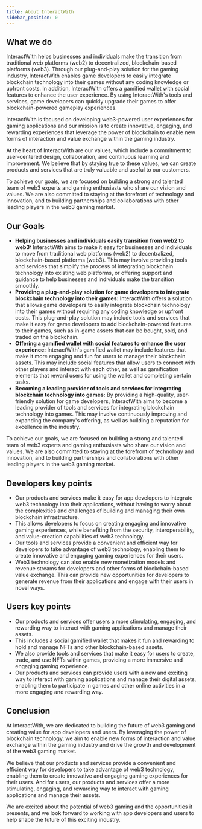 ```yaml
---
title: About InteractWith
sidebar_position: 0
---
```

## **W﻿hat we do**

InteractWith helps businesses and individuals make the transition from traditional web platforms (web2) to decentralized, blockchain-based platforms (web3). Through our plug-and-play solution for the gaming industry, InteractWith enables game developers to easily integrate blockchain technology into their games without any coding knowledge or upfront costs. In addition, InteractWith offers a gamified wallet with social features to enhance the user experience. By using InteractWith's tools and services, game developers can quickly upgrade their games to offer blockchain-powered gameplay experiences.

InteractWith is focused on developing web3-powered user experiences for gaming applications and our mission is to create innovative, engaging, and rewarding experiences that leverage the power of blockchain to enable new forms of interaction and value exchange within the gaming industry.

At the heart of InteractWith are our values, which include a commitment to user-centered design, collaboration, and continuous learning and improvement. We believe that by staying true to these values, we can create products and services that are truly valuable and useful to our customers.

To achieve our goals, we are focused on building a strong and talented team of web3 experts and gaming enthusiasts who share our vision and values. We are also committed to staying at the forefront of technology and innovation, and to building partnerships and collaborations with other leading players in the web3 gaming market.

## O﻿ur Goals

* **Helping businesses and individuals easily transition from web2 to web3:** InteractWith aims to make it easy for businesses and individuals to move from traditional web platforms (web2) to decentralized, blockchain-based platforms (web3). This may involve providing tools and services that simplify the process of integrating blockchain technology into existing web platforms, or offering support and guidance to help businesses and individuals make the transition smoothly.
* **Providing a plug-and-play solution for game developers to integrate blockchain technology into their games:** InteractWith offers a solution that allows game developers to easily integrate blockchain technology into their games without requiring any coding knowledge or upfront costs. This plug-and-play solution may include tools and services that make it easy for game developers to add blockchain-powered features to their games, such as in-game assets that can be bought, sold, and traded on the blockchain.
* **Offering a gamified wallet with social features to enhance the user experience:** InteractWith's gamified wallet may include features that make it more engaging and fun for users to manage their blockchain assets. This may include social features that allow users to connect with other players and interact with each other, as well as gamification elements that reward users for using the wallet and completing certain tasks.
* **Becoming a leading provider of tools and services for integrating blockchain technology into games:** By providing a high-quality, user-friendly solution for game developers, InteractWith aims to become a leading provider of tools and services for integrating blockchain technology into games. This may involve continuously improving and expanding the company's offering, as well as building a reputation for excellence in the industry.

To achieve our goals, we are focused on building a strong and talented team of web3 experts and gaming enthusiasts who share our vision and values. We are also committed to staying at the forefront of technology and innovation, and to building partnerships and collaborations with other leading players in the web3 gaming market.

## Developers key points

* Our products and services make it easy for app developers to integrate web3 technology into their applications, without having to worry about the complexities and challenges of building and managing their own blockchain infrastructure.
* This allows developers to focus on creating engaging and innovative gaming experiences, while benefiting from the security, interoperability, and value-creation capabilities of web3 technology.
* Our tools and services provide a convenient and efficient way for developers to take advantage of web3 technology, enabling them to create innovative and engaging gaming experiences for their users.
* Web3 technology can also enable new monetization models and revenue streams for developers and other forms of blockchain-based value exchange. This can provide new opportunities for developers to generate revenue from their applications and engage with their users in novel ways.

## Users key points

* Our products and services offer users a more stimulating, engaging, and rewarding way to interact with gaming applications and manage their assets.
* This includes a social gamified wallet that makes it fun and rewarding to hold and manage NFTs and other blockchain-based assets.
* We also provide tools and services that make it easy for users to create, trade, and use NFTs within games, providing a more immersive and engaging gaming experience.
* Our products and services can provide users with a new and exciting way to interact with gaming applications and manage their digital assets, enabling them to participate in games and other online activities in a more engaging and rewarding way.

## Conclusion

At InteractWith, we are dedicated to building the future of web3 gaming and creating value for app developers and users. By leveraging the power of blockchain technology, we aim to enable new forms of interaction and value exchange within the gaming industry and drive the growth and development of the web3 gaming market.

We believe that our products and services provide a convenient and efficient way for developers to take advantage of web3 technology, enabling them to create innovative and engaging gaming experiences for their users. And for users, our products and services offer a more stimulating, engaging, and rewarding way to interact with gaming applications and manage their assets.

We are excited about the potential of web3 gaming and the opportunities it presents, and we look forward to working with app developers and users to help shape the future of this exciting industry.